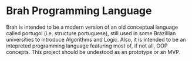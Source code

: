 # Brah Programming Language

Brah is intended to be a modern version of an old conceptual language called
portugol (i.e. structure portuguese), still used in some Brazillian universities
to introduce Algorithms and Logic. Also, it is intended to be an intepreted
programming language featuring most of, if not all, OOP concepts. This project
should be undestood as an prototype or an MVP.

